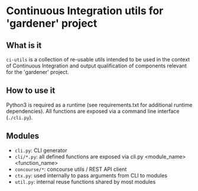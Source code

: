# Continuous Integration utils for 'gardener' project

## What is it

`ci-utils` is a collection of re-usable utils intended to be used in the
context of Continuous Integration and output qualification of components
relevant for the 'gardener' project.

## How to use it

Python3 is required as a runtime (see requirements.txt for additional
runtime dependencies). All functions are exposed via a command line interface
(`./cli.py`).

## Modules

* `cli.py`: CLI generator
* `cli/*.py`: all defined functions are exposed via cli.py <module_name> <function_name>
* `concourse/*`: concourse utils / REST API client
* `ctx.py`: used internally to pass arguments from CLI to modules
* `util.py`: internal reuse functions shared by most modules